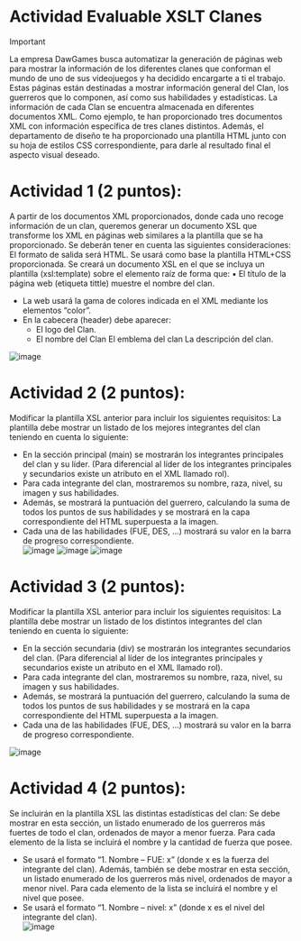 # Actividad Evaluable XSLT Clanes
> [!important]
> La empresa DawGames busca automatizar la generación de páginas web para mostrar la información de los diferentes clanes que conforman el mundo de uno de sus videojuegos y ha decidido encargarte a ti el trabajo. Estas páginas están destinadas a mostrar información general del Clan, los guerreros que lo componen, así como sus habilidades y estadísticas. La información de cada Clan se encuentra almacenada en diferentes documentos XML. Como ejemplo, te han proporcionado tres documentos XML con información específica de tres clanes distintos. Además, el departamento de diseño te ha proporcionado una plantilla HTML junto con su hoja de estilos CSS correspondiente, para darle al resultado final el aspecto visual deseado.
>
# Actividad 1 (2 puntos): 
A partir de los documentos XML proporcionados, donde cada uno recoge información de un clan, queremos generar un documento XSL que transforme los XML en páginas web similares a la plantilla que se ha proporcionado. Se deberán tener en cuenta las siguientes consideraciones: El formato de salida será HTML. Se usará como base la plantilla HTML+CSS proporcionada. Se creará un documento XSL en el que se incluya un plantilla (xsl:template) sobre el elemento raíz de forma que: ▪ El título de la página web (etiqueta tittle) muestre el nombre del clan. 
- La web usará la gama de colores indicada en el XML mediante los elementos “color”.
- En la cabecera (header) debe aparecer:
  - El logo del Clan.
  - El nombre del Clan El emblema del clan La descripción del clan.  

![image](https://github.com/Jloen1999/xsd-xml/assets/74373827/f49c2310-f22d-40b4-950a-f74ec3952224)

# Actividad 2 (2 puntos): 
Modificar la plantilla XSL anterior para incluir los siguientes requisitos: La plantilla debe mostrar un listado de los mejores integrantes del clan teniendo en cuenta lo siguiente:
- En la sección principal (main) se mostrarán los integrantes principales del clan y su líder. (Para diferencial al líder de los integrantes principales y secundarios existe un atributo en el XML llamado rol).
- Para cada integrante del clan, mostraremos su nombre, raza, nivel, su imagen y sus habilidades.
- Además, se mostrará la puntuación del guerrero, calculando la suma de todos los puntos de sus habilidades y se mostrará en la capa correspondiente del HTML superpuesta a la imagen.
- Cada una de las habilidades (FUE, DES, …) mostrará su valor en la barra de progreso correspondiente.   
![image](https://github.com/Jloen1999/xsd-xml/assets/74373827/4dd9fafa-6f18-48d9-b5a0-d5a8f9100539)
![image](https://github.com/Jloen1999/xsd-xml/assets/74373827/151d43da-e717-4403-97bc-3fdf26ac51b6)
![image](https://github.com/Jloen1999/xsd-xml/assets/74373827/fa722706-f59b-42a0-a46d-7a09cb7941f5)

# Actividad 3 (2 puntos): 
Modificar la plantilla XSL anterior para incluir los siguientes requisitos: La plantilla debe mostrar un listado de los distintos integrantes del clan teniendo en cuenta lo siguiente:
- En la sección secundaria (div) se mostrarán los integrantes secundarios del clan. (Para diferencial al líder de los integrantes principales y secundarios existe un atributo en el XML llamado rol).
- Para cada integrante del clan, mostraremos su nombre, raza, nivel, su imagen y sus habilidades.
- Además, se mostrará la puntuación del guerrero, calculando la suma de todos los puntos de sus habilidades y se mostrará en la capa correspondiente del HTML superpuesta a la imagen.
- Cada una de las habilidades (FUE, DES, …) mostrará su valor en la barra de progreso correspondiente.     

![image](https://github.com/Jloen1999/xsd-xml/assets/74373827/1911bef7-4625-4f8a-9811-7ed115ac8e91)

# Actividad 4 (2 puntos): 
Se incluirán en la plantilla XSL las distintas estadísticas del clan: Se debe mostrar en esta sección, un listado enumerado de los guerreros más fuertes de todo el clan, ordenados de mayor a menor fuerza. Para cada elemento de la lista se incluirá el nombre y la cantidad de fuerza que posee.   
- Se usará el formato “1. Nombre – FUE: x” (donde x es la fuerza del integrante del clan). Además, también se debe mostrar en esta sección, un listado enumerado de los guerreros más nivel, ordenados de mayor a menor nivel. Para cada elemento de la lista se incluirá el nombre y el nivel que posee.
- Se usará el formato “1. Nombre – nivel: x” (donde x es el nivel del integrante del clan).   
![image](https://github.com/Jloen1999/xsd-xml/assets/74373827/41f23dfd-6c38-4f4c-9b03-663bebf9f0b1)
